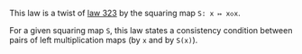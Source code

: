 This law is a twist of [law 323](https://teorth.github.io/equational_theories/implications/?323) by the squaring map `S: x ↦ x◇x`.

For a given squaring map `S`, this law states a consistency condition between pairs of left multiplication maps (by `x` and by `S(x)`).
